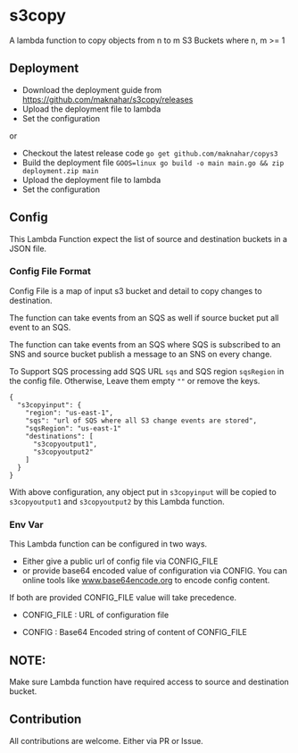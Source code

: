 # s3copy
A lambda function to copy objects from n to m S3 Buckets
 where n, m >= 1
 
 
## Deployment
- Download the deployment guide from 
https://github.com/maknahar/s3copy/releases
- Upload the deployment file to lambda
- Set the configuration

or

- Checkout the latest release code `go get github.com/maknahar/copys3`
- Build the deployment file `GOOS=linux go build -o main main.go && zip deployment.zip main`
- Upload the deployment file to lambda
- Set the configuration 

## Config
This Lambda Function expect the list of source and 
destination buckets in a JSON file.


### Config File Format  

Config File is a map of input s3 bucket and detail to copy 
changes to destination.

The function can take events from an SQS as well if 
source bucket put all event to an SQS.

The function can take events from an SQS where SQS is 
subscribed to an SNS and source bucket publish a message 
to an SNS on every change.

To Support SQS processing add SQS URL `sqs` and
SQS region `sqsRegion` in the config file. Otherwise,
Leave them empty `""` or remove the keys.

```
{
  "s3copyinput": {
    "region": "us-east-1",
    "sqs": "url of SQS where all S3 change events are stored",
    "sqsRegion": "us-east-1"
    "destinations": [
      "s3copyoutput1",
      "s3copyoutput2"
    ]
  }
}
```

With above configuration, any object put in `s3copyinput` 
will be copied to `s3copyoutput1` and `s3copyoutput2` by
this Lambda function.

### Env Var
This Lambda function can be configured in two ways. 
- Either give a public url of config file via CONFIG_FILE
- or provide base64 encoded value of configuration via 
CONFIG. You can online tools like www.base64encode.org
to encode config content.

If both are provided CONFIG_FILE value will take precedence.

- CONFIG_FILE : URL of configuration file

- CONFIG : Base64 Encoded string of content of CONFIG_FILE

## NOTE:
Make sure Lambda function have required access to source 
and destination bucket. 

## Contribution
All contributions are welcome. Either via PR or Issue.